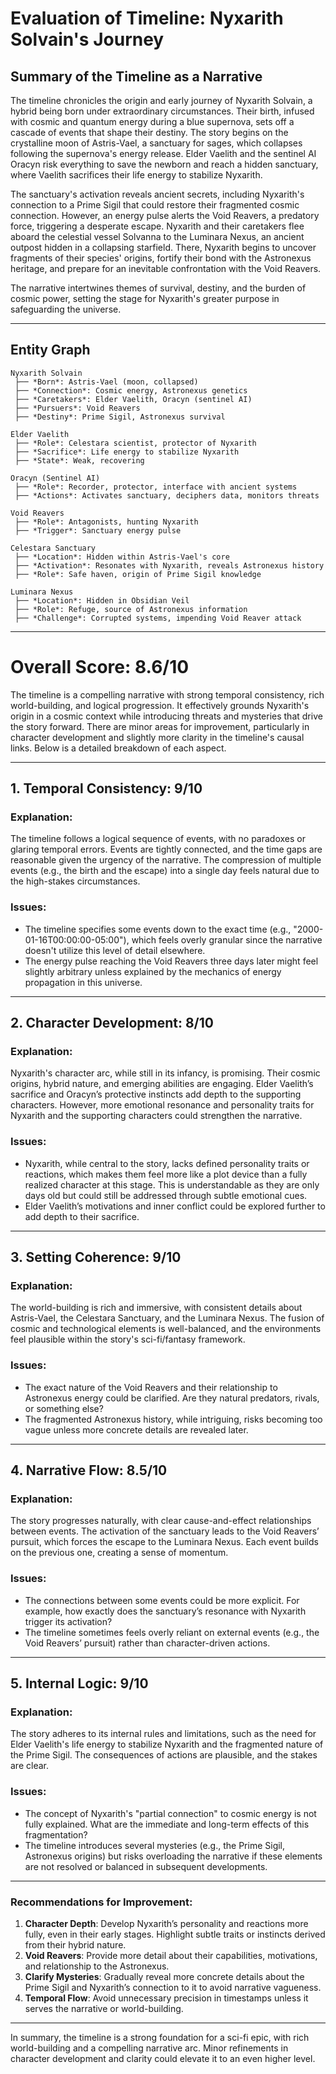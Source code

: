 # Evaluation of Timeline: Nyxarith Solvain's Journey

## Summary of the Timeline as a Narrative

The timeline chronicles the origin and early journey of Nyxarith Solvain, a hybrid being born under extraordinary circumstances. Their birth, infused with cosmic and quantum energy during a blue supernova, sets off a cascade of events that shape their destiny. The story begins on the crystalline moon of Astris-Vael, a sanctuary for sages, which collapses following the supernova's energy release. Elder Vaelith and the sentinel AI Oracyn risk everything to save the newborn and reach a hidden sanctuary, where Vaelith sacrifices their life energy to stabilize Nyxarith.

The sanctuary's activation reveals ancient secrets, including Nyxarith's connection to a Prime Sigil that could restore their fragmented cosmic connection. However, an energy pulse alerts the Void Reavers, a predatory force, triggering a desperate escape. Nyxarith and their caretakers flee aboard the celestial vessel Solvanna to the Luminara Nexus, an ancient outpost hidden in a collapsing starfield. There, Nyxarith begins to uncover fragments of their species' origins, fortify their bond with the Astronexus heritage, and prepare for an inevitable confrontation with the Void Reavers. 

The narrative intertwines themes of survival, destiny, and the burden of cosmic power, setting the stage for Nyxarith's greater purpose in safeguarding the universe.

---

## Entity Graph

```plaintext
Nyxarith Solvain
 ├── *Born*: Astris-Vael (moon, collapsed)
 ├── *Connection*: Cosmic energy, Astronexus genetics
 ├── *Caretakers*: Elder Vaelith, Oracyn (sentinel AI)
 ├── *Pursuers*: Void Reavers
 ├── *Destiny*: Prime Sigil, Astronexus survival

Elder Vaelith
 ├── *Role*: Celestara scientist, protector of Nyxarith
 ├── *Sacrifice*: Life energy to stabilize Nyxarith
 ├── *State*: Weak, recovering

Oracyn (Sentinel AI)
 ├── *Role*: Recorder, protector, interface with ancient systems
 ├── *Actions*: Activates sanctuary, deciphers data, monitors threats

Void Reavers
 ├── *Role*: Antagonists, hunting Nyxarith
 ├── *Trigger*: Sanctuary energy pulse

Celestara Sanctuary
 ├── *Location*: Hidden within Astris-Vael's core
 ├── *Activation*: Resonates with Nyxarith, reveals Astronexus history
 ├── *Role*: Safe haven, origin of Prime Sigil knowledge

Luminara Nexus
 ├── *Location*: Hidden in Obsidian Veil
 ├── *Role*: Refuge, source of Astronexus information
 ├── *Challenge*: Corrupted systems, impending Void Reaver attack
```

---

# Overall Score: **8.6/10**

The timeline is a compelling narrative with strong temporal consistency, rich world-building, and logical progression. It effectively grounds Nyxarith's origin in a cosmic context while introducing threats and mysteries that drive the story forward. There are minor areas for improvement, particularly in character development and slightly more clarity in the timeline's causal links. Below is a detailed breakdown of each aspect.

---

## 1. Temporal Consistency: **9/10**

### Explanation:
The timeline follows a logical sequence of events, with no paradoxes or glaring temporal errors. Events are tightly connected, and the time gaps are reasonable given the urgency of the narrative. The compression of multiple events (e.g., the birth and the escape) into a single day feels natural due to the high-stakes circumstances. 

### Issues:
- The timeline specifies some events down to the exact time (e.g., "2000-01-16T00:00:00-05:00"), which feels overly granular since the narrative doesn't utilize this level of detail elsewhere.
- The energy pulse reaching the Void Reavers three days later might feel slightly arbitrary unless explained by the mechanics of energy propagation in this universe.

---

## 2. Character Development: **8/10**

### Explanation:
Nyxarith's character arc, while still in its infancy, is promising. Their cosmic origins, hybrid nature, and emerging abilities are engaging. Elder Vaelith’s sacrifice and Oracyn’s protective instincts add depth to the supporting characters. However, more emotional resonance and personality traits for Nyxarith and the supporting characters could strengthen the narrative.

### Issues:
- Nyxarith, while central to the story, lacks defined personality traits or reactions, which makes them feel more like a plot device than a fully realized character at this stage. This is understandable as they are only days old but could still be addressed through subtle emotional cues.
- Elder Vaelith’s motivations and inner conflict could be explored further to add depth to their sacrifice.

---

## 3. Setting Coherence: **9/10**

### Explanation:
The world-building is rich and immersive, with consistent details about Astris-Vael, the Celestara Sanctuary, and the Luminara Nexus. The fusion of cosmic and technological elements is well-balanced, and the environments feel plausible within the story's sci-fi/fantasy framework.

### Issues:
- The exact nature of the Void Reavers and their relationship to Astronexus energy could be clarified. Are they natural predators, rivals, or something else?
- The fragmented Astronexus history, while intriguing, risks becoming too vague unless more concrete details are revealed later.

---

## 4. Narrative Flow: **8.5/10**

### Explanation:
The story progresses naturally, with clear cause-and-effect relationships between events. The activation of the sanctuary leads to the Void Reavers’ pursuit, which forces the escape to the Luminara Nexus. Each event builds on the previous one, creating a sense of momentum.

### Issues:
- The connections between some events could be more explicit. For example, how exactly does the sanctuary’s resonance with Nyxarith trigger its activation?
- The timeline sometimes feels overly reliant on external events (e.g., the Void Reavers’ pursuit) rather than character-driven actions.

---

## 5. Internal Logic: **9/10**

### Explanation:
The story adheres to its internal rules and limitations, such as the need for Elder Vaelith's life energy to stabilize Nyxarith and the fragmented nature of the Prime Sigil. The consequences of actions are plausible, and the stakes are clear.

### Issues:
- The concept of Nyxarith's "partial connection" to cosmic energy is not fully explained. What are the immediate and long-term effects of this fragmentation?
- The timeline introduces several mysteries (e.g., the Prime Sigil, Astronexus origins) but risks overloading the narrative if these elements are not resolved or balanced in subsequent developments.

---

### Recommendations for Improvement:
1. **Character Depth**: Develop Nyxarith’s personality and reactions more fully, even in their early stages. Highlight subtle traits or instincts derived from their hybrid nature.
2. **Void Reavers**: Provide more detail about their capabilities, motivations, and relationship to the Astronexus.
3. **Clarify Mysteries**: Gradually reveal more concrete details about the Prime Sigil and Nyxarith’s connection to it to avoid narrative vagueness.
4. **Temporal Flow**: Avoid unnecessary precision in timestamps unless it serves the narrative or world-building.

---

In summary, the timeline is a strong foundation for a sci-fi epic, with rich world-building and a compelling narrative arc. Minor refinements in character development and clarity could elevate it to an even higher level.